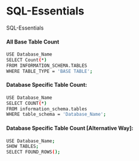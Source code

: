# SQL-Essentials
SQL-Essentials

#### All Base Table Count
```bash
USE Database_Name
SELECT Count(*)
FROM INFORMATION_SCHEMA.TABLES
WHERE TABLE_TYPE = 'BASE TABLE';
```


#### Database Specific Table Count:
```bash
USE Database_Name
SELECT COUNT(*)
FROM information_schema.tables
WHERE table_schema = 'Database_Name';
```

#### Database Specific Table Count [Alternative Way]:
```bash
USE Database_Name;
SHOW TABLES;
SELECT FOUND_ROWS();
```
